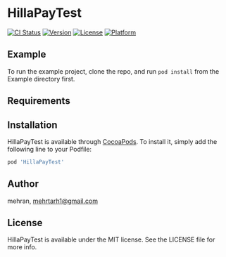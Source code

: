 # HillaPayTest

[![CI Status](https://img.shields.io/travis/mehran/HillaPayTest.svg?style=flat)](https://travis-ci.org/mehran/HillaPayTest)
[![Version](https://img.shields.io/cocoapods/v/HillaPayTest.svg?style=flat)](https://cocoapods.org/pods/HillaPayTest)
[![License](https://img.shields.io/cocoapods/l/HillaPayTest.svg?style=flat)](https://cocoapods.org/pods/HillaPayTest)
[![Platform](https://img.shields.io/cocoapods/p/HillaPayTest.svg?style=flat)](https://cocoapods.org/pods/HillaPayTest)

## Example

To run the example project, clone the repo, and run `pod install` from the Example directory first.

## Requirements

## Installation

HillaPayTest is available through [CocoaPods](https://cocoapods.org). To install
it, simply add the following line to your Podfile:

```ruby
pod 'HillaPayTest'
```

## Author

mehran, mehrtarh1@gmail.com

## License

HillaPayTest is available under the MIT license. See the LICENSE file for more info.
